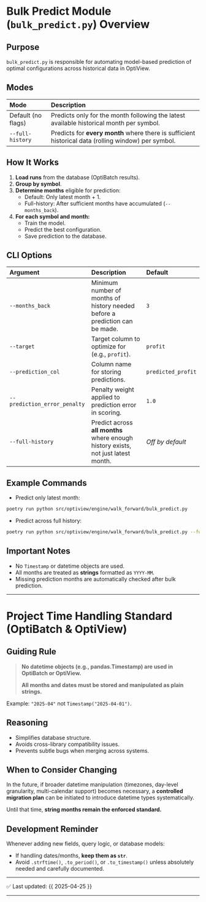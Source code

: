 # Bulk Predict Module (`bulk_predict.py`) Overview

## Purpose
`bulk_predict.py` is responsible for automating model-based prediction of optimal configurations across historical data in OptiView.

## Modes

| Mode | Description |
|:-----|:------------|
| Default (no flags) | Predicts only for the month following the latest available historical month per symbol. |
| `--full-history` | Predicts for **every month** where there is sufficient historical data (rolling window) per symbol. |

## How It Works
1. **Load runs** from the database (OptiBatch results).
2. **Group by symbol**.
3. **Determine months** eligible for prediction:
   - Default: Only latest month + 1.
   - Full-history: After sufficient months have accumulated (`--months_back`).
4. **For each symbol and month:**
   - Train the model.
   - Predict the best configuration.
   - Save prediction to the database.

## CLI Options

| Argument | Description | Default |
|:---------|:-------------|:--------|
| `--months_back` | Minimum number of months of history needed before a prediction can be made. | `3` |
| `--target` | Target column to optimize for (e.g., `profit`). | `profit` |
| `--prediction_col` | Column name for storing predictions. | `predicted_profit` |
| `--prediction_error_penalty` | Penalty weight applied to prediction error in scoring. | `1.0` |
| `--full-history` | Predict across **all months** where enough history exists, not just latest month. | _Off by default_ |

## Example Commands

- Predict only latest month:

```bash
poetry run python src/optiview/engine/walk_forward/bulk_predict.py
```

- Predict across full history:

```bash
poetry run python src/optiview/engine/walk_forward/bulk_predict.py --full-history
```

## Important Notes
- No `Timestamp` or datetime objects are used.
- All months are treated as **strings** formatted as `YYYY-MM`.
- Missing prediction months are automatically checked after bulk prediction.

---

# Project Time Handling Standard (OptiBatch & OptiView)

## Guiding Rule
> **No datetime objects (e.g., pandas.Timestamp) are used in OptiBatch or OptiView.**
>
> **All months and dates must be stored and manipulated as plain strings.**

Example: `"2025-04"` not `Timestamp("2025-04-01")`.

## Reasoning
- Simplifies database structure.
- Avoids cross-library compatibility issues.
- Prevents subtle bugs when merging across systems.

## When to Consider Changing
In the future, if broader datetime manipulation (timezones, day-level granularity, multi-calendar support) becomes necessary, a **controlled migration plan** can be initiated to introduce datetime types systematically.

Until that time, **string months remain the enforced standard.**

## Development Reminder
Whenever adding new fields, query logic, or database models:
- If handling dates/months, **keep them as `str`**.
- Avoid `.strftime()`, `.to_period()`, or `.to_timestamp()` unless absolutely needed and carefully documented.

---

✅ Last updated: {{ 2025-04-25 }}

---

